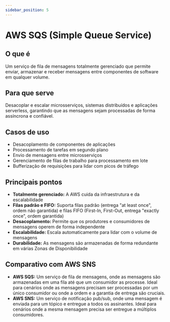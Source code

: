 ```yaml
---
sidebar_position: 5
---
```


# AWS SQS (Simple Queue Service)

## O que é
Um serviço de fila de mensagens totalmente gerenciado que permite enviar, armazenar e receber mensagens entre componentes de software em qualquer volume.

## Para que serve
Desacoplar e escalar microsserviços, sistemas distribuídos e aplicações serverless, garantindo que as mensagens sejam processadas de forma assíncrona e confiável.

## Casos de uso
- Desacoplamento de componentes de aplicações
- Processamento de tarefas em segundo plano
- Envio de mensagens entre microsserviços
- Gerenciamento de filas de trabalho para processamento em lote
- Bufferização de requisições para lidar com picos de tráfego

## Principais pontos
- **Totalmente gerenciado:** A AWS cuida da infraestrutura e da escalabilidade
- **Filas padrão e FIFO:** Suporta filas padrão (entrega "at least once", ordem não garantida) e filas FIFO (First-In, First-Out, entrega "exactly once", ordem garantida)
- **Desacoplamento:** Permite que os produtores e consumidores de mensagens operem de forma independente
- **Escalabilidade:** Escala automaticamente para lidar com o volume de mensagens
- **Durabilidade:** As mensagens são armazenadas de forma redundante em várias Zonas de Disponibilidade

## Comparativo com AWS SNS
- **AWS SQS:** Um serviço de fila de mensagens, onde as mensagens são armazenadas em uma fila até que um consumidor as processe. Ideal para cenários onde as mensagens precisam ser processadas por um único consumidor ou onde a ordem e a garantia de entrega são cruciais.
- **AWS SNS:** Um serviço de notificação pub/sub, onde uma mensagem é enviada para um tópico e entregue a todos os assinantes. Ideal para cenários onde a mesma mensagem precisa ser entregue a múltiplos consumidores. 